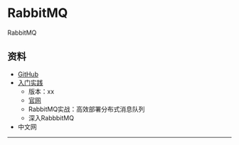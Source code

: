 #   RabbitMQ

RabbitMQ


##  资料

-   [GitHub](https://github.com/rabbitmq)
-   [入门实践](action/README.md)
    -   版本：xx
    -   [官网](http://www.rabbitmq.com/)
    -   RabbitMQ实战：高效部署分布式消息队列
    -   深入RabbbitMQ
-   中文网


----

